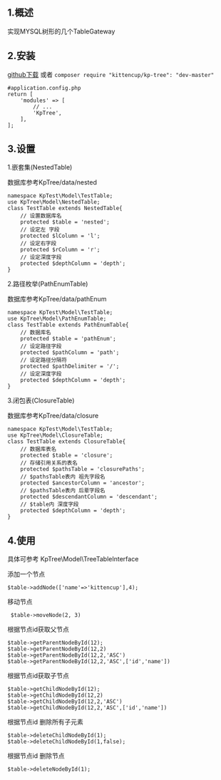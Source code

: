 1.概述
--------
实现MYSQL树形的几个TableGateway

2.安装
--------
[github下载](https://github.com/kittencup/KpTree.git) 或者 `composer require "kittencup/kp-tree": "dev-master"`

```
#application.config.php
return [
	'modules' => [
        // ...
        'KpTree',
    ],
];
```

3.设置
--------

1.嵌套集(NestedTable)

数据库参考KpTree/data/nested

    namespace KpTest\Model\TestTable;
    use KpTree\Model\NestedTable;
    class TestTable extends NestedTable{
        // 设置数据库名
        protected $table = 'nested';
        // 设定左 字段
        protected $lColumn = 'l';
        // 设定右字段
        protected $rColumn = 'r';
        // 设定深度字段
        protected $depthColumn = 'depth';
    }

2.路径枚举(PathEnumTable)

数据库参考KpTree/data/pathEnum

    namespace KpTest\Model\TestTable;
    use KpTree\Model\PathEnumTable;
    class TestTable extends PathEnumTable{
        // 数据库名
        protected $table = 'pathEnum';
        // 设定路径字段
        protected $pathColumn = 'path';
        // 设定路径分隔符
        protected $pathDelimiter = '/';
        // 设定深度字段
        protected $depthColumn = 'depth';
    }

3.闭包表(ClosureTable)

数据库参考KpTree/data/closure

    namespace KpTest\Model\TestTable;
    use KpTree\Model\ClosureTable;
    class TestTable extends ClosureTable{
        // 数据库表名
        protected $table = 'closure';
        // 存储引用关系的表名
        protected $pathsTable = 'closurePaths';
        // $pathsTable表内 祖先字段名
        protected $ancestorColumn = 'ancestor';
        // $pathsTable表内 后辈字段名
        protected $descendantColumn = 'descendant';
        // $table内 深度字段
        protected $depthColumn = 'depth';
    }
    
4.使用
--------

具体可参考  KpTree\Model\TreeTableInterface

添加一个节点

    $table->addNode(['name'=>'kittencup'],4);


移动节点

     $table->moveNode(2, 3)
     
根据节点id获取父节点

    $table->getParentNodeById(12);
    $table->getParentNodeById(12,2)
    $table->getParentNodeById(12,2,'ASC')
    $table->getParentNodeById(12,2,'ASC',['id','name'])

根据节点id获取子节点

    $table->getChildNodeById(12);
    $table->getChildNodeById(12,2)
    $table->getChildNodeById(12,2,'ASC')
    $table->getChildNodeById(12,2,'ASC',['id','name'])

根据节点id 删除所有子元素

    $table->deleteChildNodeById(1);
    $table->deleteChildNodeById(1,false);

根据节点id 删除节点

    $table->deleteNodeById(1);

